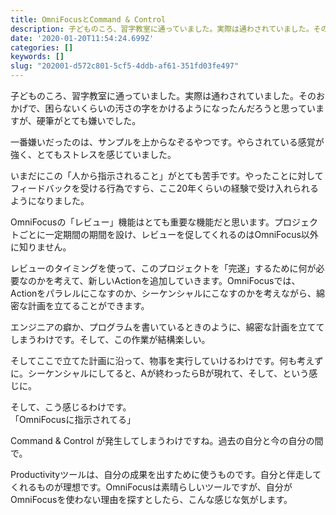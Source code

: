 ```yaml
---
title: OmniFocusとCommand & Control
description: 子どものころ、習字教室に通っていました。実際は通わされていました。そのおかげで、困らないくらいの汚さの字をかけるようになったんだろうと思っていますが、硬筆がとても嫌いでした。
date: '2020-01-20T11:54:24.699Z'
categories: []
keywords: []
slug: "202001-d572c801-5cf5-4ddb-af61-351fd03fe497"
---
```

子どものころ、習字教室に通っていました。実際は通わされていました。そのおかげで、困らないくらいの汚さの字をかけるようになったんだろうと思っていますが、硬筆がとても嫌いでした。

一番嫌いだったのは、サンプルを上からなぞるやつです。やらされている感覚が強く、とてもストレスを感じていました。

いまだにこの「人から指示されること」がとても苦手です。やったことに対してフィードバックを受ける行為ですら、ここ20年くらいの経験で受け入れられるようになりました。

OmniFocusの「レビュー」機能はとても重要な機能だと思います。プロジェクトごとに一定期間の期間を設け、レビューを促してくれるのはOmniFocus以外に知りません。

レビューのタイミングを使って、このプロジェクトを「完遂」するために何が必要なのかを考えて、新しいActionを追加していきます。OmniFocusでは、Actionをパラレルにこなすのか、シーケンシャルにこなすのかを考えながら、綿密な計画を立てることができます。

エンジニアの癖か、プログラムを書いているときのように、綿密な計画を立ててしまうわけです。そして、この作業が結構楽しい。

そしてここで立てた計画に沿って、物事を実行していけるわけです。何も考えずに。シーケンシャルにしてると、Aが終わったらBが現れて、そして、という感じに。

そして、こう感じるわけです。  
「OmniFocusに指示されてる」

Command & Control が発生してしまうわけですね。過去の自分と今の自分の間で。

Productivityツールは、自分の成果を出すために使うものです。自分と伴走してくれるものが理想です。OmniFocusは素晴らしいツールですが、自分がOmniFocusを使わない理由を探すとしたら、こんな感じな気がします。